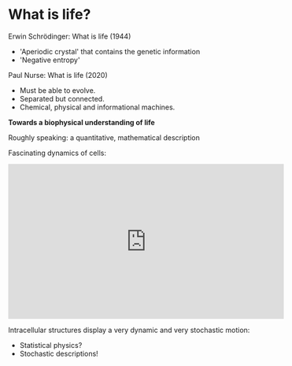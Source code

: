 # What is life?

Erwin Schr&ouml;dinger: What is life (1944)
- 'Aperiodic crystal' that contains the genetic information
- 'Negative entropy'

Paul Nurse: What is life (2020)
- Must be able to evolve.
- Separated but connected.
- Chemical, physical and informational machines.


**Towards a biophysical understanding of life**

Roughly speaking: a quantitative, mathematical description

Fascinating dynamics of cells:

<iframe width="560" height="315" src="https://www.youtube.com/embed/dnXwm6-BBCQ" frameborder="0" allow="accelerometer; autoplay; encrypted-media; gyroscope; picture-in-picture" allowfullscreen></iframe>


Intracellular structures display a very dynamic and very stochastic motion:
- Statistical physics?
- Stochastic descriptions! 